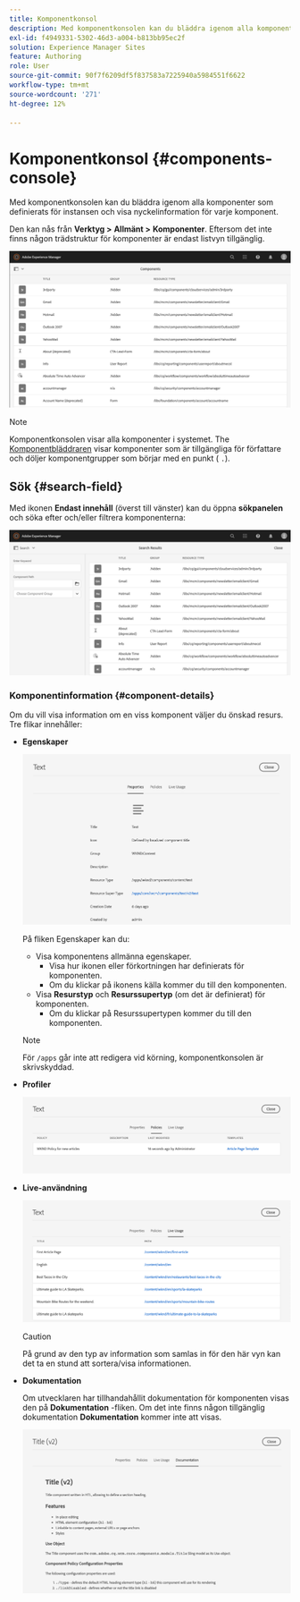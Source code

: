 ```yaml
---
title: Komponentkonsol
description: Med komponentkonsolen kan du bläddra igenom alla komponenter som definierats för din instans
exl-id: f4949331-5302-46d3-a004-b813bb95ec2f
solution: Experience Manager Sites
feature: Authoring
role: User
source-git-commit: 90f7f6209df5f837583a7225940a5984551f6622
workflow-type: tm+mt
source-wordcount: '271'
ht-degree: 12%

---
```


# Komponentkonsol {#components-console}

Med komponentkonsolen kan du bläddra igenom alla komponenter som definierats för instansen och visa nyckelinformation för varje komponent.

Den kan nås från **Verktyg >** **Allmänt >** **Komponenter**. Eftersom det inte finns någon trädstruktur för komponenter är endast listvyn tillgänglig.

![Komponentkonsolen](/help/sites-cloud/authoring/assets/components-console.png)

>[!NOTE]
>
>Komponentkonsolen visar alla komponenter i systemet. The [Komponentbläddraren](/help/sites-cloud/authoring/page-editor/editor-side-panel.md#components-browser) visar komponenter som är tillgängliga för författare och döljer komponentgrupper som börjar med en punkt ( `.`).

## Sök {#search-field}

Med ikonen **Endast innehåll** (överst till vänster) kan du öppna **sökpanelen** och söka efter och/eller filtrera komponenterna:

![Söka i komponentkonsolen](/help/sites-cloud/authoring/assets/components-console-search.png)

### Komponentinformation {#component-details}

Om du vill visa information om en viss komponent väljer du önskad resurs. Tre flikar innehåller:

* **Egenskaper**

  ![Egenskaper för komponentkonsolen](/help/sites-cloud/authoring/assets/components-console-properties.png)

  På fliken Egenskaper kan du:

   * Visa komponentens allmänna egenskaper.
      * Visa hur ikonen eller förkortningen har definierats för komponenten. <!-- View how the [icon or abbreviation has been defined](/help/sites-developing/components-basics.md#component-icon-in-touch-ui) for the component.-->
      * Om du klickar på ikonens källa kommer du till den komponenten.
   * Visa **Resurstyp** och **Resurssupertyp** (om det är definierat) för komponenten.
      * Om du klickar på Resurssupertypen kommer du till den komponenten.

  >[!NOTE]
  >
  >För `/apps` går inte att redigera vid körning, komponentkonsolen är skrivskyddad.

* **Profiler**

  ![Principer för komponentkonsolen](/help/sites-cloud/authoring/assets/components-console-policies.png)

* **Live-användning**

  ![Live-användning av komponenter](/help/sites-cloud/authoring/assets/components-console-live-usage.png)

  >[!CAUTION]
  >
  >På grund av den typ av information som samlas in för den här vyn kan det ta en stund att sortera/visa informationen.

* **Dokumentation**

  Om utvecklaren har tillhandahållit dokumentation för komponenten visas den på **Dokumentation** -fliken. Om det inte finns någon tillgänglig dokumentation **Dokumentation** kommer inte att visas. <!-- If the developer has provided [documentation for the component](/help/sites-developing/developing-components.md#documenting-your-component), it will appear on the **Documentation** tab. If there is no documentation available, the **Documentation** tab will not be shown.-->

  ![Komponentdokumentation](/help/sites-cloud/authoring/assets/components-console-documentation.png)

